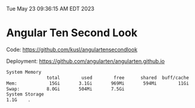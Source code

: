 Tue May 23 09:36:15 AM EDT 2023

# Angular Ten Second Look

Code: https://github.com/kusl/angulartensecondlook

Deployment: https://github.com/angularten/angularten.github.io

```bash
System Memory
               total        used        free      shared  buff/cache   available
Mem:            15Gi       3.1Gi       969Mi       594Mi        11Gi        11Gi
Swap:          8.0Gi       504Mi       7.5Gi
System Storage
1.1G	.
